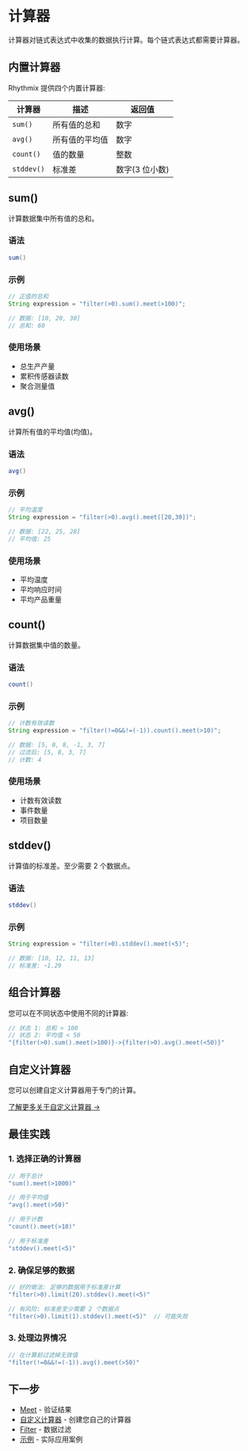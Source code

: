 # 计算器

计算器对链式表达式中收集的数据执行计算。每个链式表达式都需要计算器。

## 内置计算器

Rhythmix 提供四个内置计算器:

| 计算器 | 描述 | 返回值 |
|------------|-------------|---------|
| `sum()` | 所有值的总和 | 数字 |
| `avg()` | 所有值的平均值 | 数字 |
| `count()` | 值的数量 | 整数 |
| `stddev()` | 标准差 | 数字(3 位小数) |

## sum()

计算数据集中所有值的总和。

### 语法

```java
sum()
```

### 示例

```java
// 正值的总和
String expression = "filter(>0).sum().meet(>100)";

// 数据: [10, 20, 30]
// 总和: 60
```

### 使用场景

- 总生产产量
- 累积传感器读数
- 聚合测量值

## avg()

计算所有值的平均值(均值)。

### 语法

```java
avg()
```

### 示例

```java
// 平均温度
String expression = "filter(>0).avg().meet([20,30])";

// 数据: [22, 25, 28]
// 平均值: 25
```

### 使用场景

- 平均温度
- 平均响应时间
- 平均产品重量

## count()

计算数据集中值的数量。

### 语法

```java
count()
```

### 示例

```java
// 计数有效读数
String expression = "filter(!=0&&!=(-1)).count().meet(>10)";

// 数据: [5, 0, 8, -1, 3, 7]
// 过滤后: [5, 8, 3, 7]
// 计数: 4
```

### 使用场景

- 计数有效读数
- 事件数量
- 项目数量

## stddev()

计算值的标准差。至少需要 2 个数据点。

### 语法

```java
stddev()
```

### 示例

```java
String expression = "filter(>0).stddev().meet(<5)";

// 数据: [10, 12, 11, 13]
// 标准差: ~1.29
```

## 组合计算器

您可以在不同状态中使用不同的计算器:

```java
// 状态 1: 总和 > 100
// 状态 2: 平均值 < 50
"{filter(>0).sum().meet(>100)}->{filter(>0).avg().meet(<50)}"
```

## 自定义计算器

您可以创建自定义计算器用于专门的计算。

[了解更多关于自定义计算器 →](../../advanced/custom-calculators)

## 最佳实践

### 1. 选择正确的计算器

```java
// 用于总计
"sum().meet(>1000)"

// 用于平均值
"avg().meet(>50)"

// 用于计数
"count().meet(>10)"

// 用于标准差
"stddev().meet(<5)"
```

### 2. 确保足够的数据

```java
// 好的做法: 足够的数据用于标准差计算
"filter(>0).limit(20).stddev().meet(<5)"

// 有风险: 标准差至少需要 2 个数据点
"filter(>0).limit(1).stddev().meet(<5)"  // 可能失败
```

### 3. 处理边界情况

```java
// 在计算前过滤掉无效值
"filter(!=0&&!=(-1)).avg().meet(>50)"
```

## 下一步

- [Meet](./meet) - 验证结果
- [自定义计算器](../../advanced/custom-calculators) - 创建您自己的计算器
- [Filter](./filter) - 数据过滤
- [示例](../../examples/temperature-monitoring) - 实际应用案例

